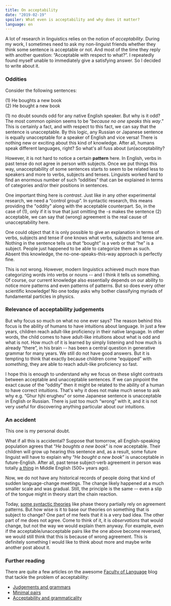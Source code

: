 ```yaml
---
title: On acceptability
date: "2019-02-19"
spoiler: What even is acceptability and why does it matter?
language: en
---
```


A lot of research in linguistics relies on the notion of _acceptability_. During my work, I sometimes need to ask my non-linguist friends whether they think some sentence is acceptable or not. And most of the time they reply with another question: “Acceptable with respect to what?”. I repeatedly found myself unable to immediately give a satisfying answer. So I decided to write about it.

### Oddities

Consider the following sentences:

(1) He boughts a new book  
(2) He bought a new book

(1) no doubt sounds odd for any native English speaker. But why is it odd? The most common opinion seems to be “_because no one speaks this way_.” This is certainly a fact, and with respect to this fact, we can say that the sentence is unacceptable. By this logic, any Russian or Japanese sentence is equally unacceptable for a speaker of English and vice versa! There is nothing new or exciting about this kind of knowledge. After all, humans speak different languages, right? So what's all fuss about (un)acceptability?

However, it is not hard to notice a certain **pattern** here. In English, verbs in past tense do not agree in person with subjects. Once we put things this way, unacceptability of some sentences starts to seem to be related less to speakers and more to verbs, subjects and tenses. Linguists worked hard to find an enormous number of such “oddities” that can be explained in terms of categories and/or their positions in sentences.

One important thing here is _contrast_. Just like in any other experimental research, we need a “control group”. In syntactic research, this means providing the "oddity" along with the acceptable counterpart. So, in the case of (1), only if it is true that just omitting the _-s_ makes the sentence (2) acceptable, we can say that (wrong) agreement is the real cause of unacceptability here.

One could object that it is only possible to give an explanation in terms of verbs, subjects and tense if one knows what verbs, subjects and tense are. Nothing in the sentence tells us that “bought” is a verb or that “he” is a subject. People just happened to be able to categorize them as such. Absent this knowledge, the no-one-speaks-this-way approach is perfectly fine.

This is not wrong. However, modern linguistics achieved much more than categorizing words into verbs or nouns -- and I think it tells us something. Of course, our current knowledge also essentially depends on our ability to notice more patterns and even patterns of patterns. But so does every other scientific knowledge! No one today asks why bother classifying myriads of fundamental particles in physics.

### Relevance of acceptability judgements

But why focus so much on what no one ever says? The reason behind this focus is the ability of humans to have intuitions about language. In just a few years, children reach adult-like proficiency in their native language. In other words, the child comes to have adult-like intuitions about what is odd and what is not. How much of it is learned by simply listening and how much is already “there”, in his brain -- has been a central question in generative grammar for many years. We still do not have good answers. But it is tempting to think that exactly because children come “equipped” with _something_, they are able to reach adult-like proficiency so fast.

I hope this is enough to understand why we focus on these slight contrasts between acceptable and unacceptable sentences. If we can pinpoint the exact cause of the “oddity” then it might be related to the ability of a human to have correct intuitions. That's why it does not make much sense to ask why e.g. “Ghur hjhi erugheu” or some Japanese sentence is unacceptable in English or Russian. There is just too much “wrong” with it, and it is not very useful for discovering anything particular about our intuitions.

### An accident

This one is my personal doubt.

What if all this is accidental? Suppose that tomorrow, all English-speaking population agrees that “_He boughts a new book_” is now acceptable. Their children will grow up hearing this sentence and, as a result, some future linguist will have to explain why “_He bought a new book_” is unacceptable in future-English. After all, past tense subject-verb agreement in person was totally [a thing](https://user.phil.hhu.de/~kuehnert/mereader/5_3Middle_English_mn.html) in Middle English (500+ years ago).

Now, we do not have any historical records of people doing that kind of sudden language-change meetings. The change likely happened at a much smaller scale and was gradual. Still, the principle is the same -- even a slip of the tongue might in theory start the chain reaction.

Today, [some syntactic theories](http://www.siff.us.es/iberia/index.php/ij/article/viewFile/10/13) like phase theory partially rely on agreement patterns. But how wise is it to base our theories on something that is subject to change? One part of me feels that it is a very bad idea. The other part of me does not agree. Come to think of it, it is _observations_ that would change, but not the way we would explain them anyway. For example, even if the acceptable/unacceptable pairs like the one above become reversed, we would still think that this is because of wrong agreement. This is definitely something I would like to think about more and maybe write another post about it.

### Further reading

There are quite a few articles on the awesome [Faculty of Language](http://facultyoflanguage.blogspot.com/) blog that tackle the problem of acceptability:

- [Judgements and grammars](https://facultyoflanguage.blogspot.com/2015/09/judgments-and-grammars.html)
- [Minimal pairs](https://facultyoflanguage.blogspot.com/2017/11/minimal-pairs.html)
- [Acceptability and grammaticality](https://facultyoflanguage.blogspot.com/2013/02/acceptability-and-grammaticality.html)
